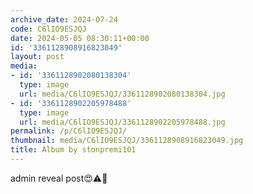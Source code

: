 ```yaml
---
archive_date: 2024-07-24
code: C6lIO9ESJQJ
date: 2024-05-05 08:30:11+00:00
id: '3361128908916823049'
layout: post
media:
- id: '3361128902080138304'
  type: image
  url: media/C6lIO9ESJQJ/3361128902080138304.jpg
- id: '3361128902205978488'
  type: image
  url: media/C6lIO9ESJQJ/3361128902205978488.jpg
permalink: /p/C6lIO9ESJQJ/
thumbnail: media/C6lIO9ESJQJ/3361128908916823049.jpg
title: Album by stonpremi101
---
```


admin reveal post😍⚠️🎀